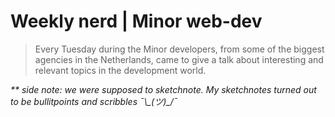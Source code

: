 # Weekly nerd | Minor web-dev

> Every Tuesday during the Minor developers, from some of the biggest agencies in the Netherlands, came to give a talk about interesting and relevant topics in the development world.

_** side note: we were supposed to sketchnote. My sketchnotes turned out to be bullitpoints and scribbles ¯\\\_(ツ)\_/¯_
